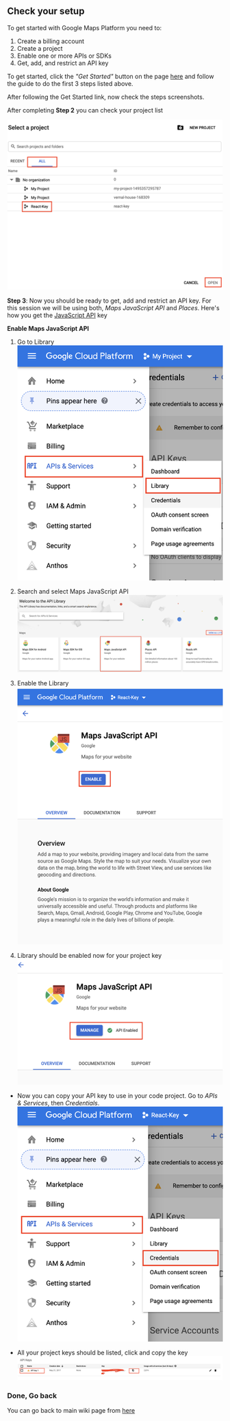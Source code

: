 ## Check your setup 

To get started with Google Maps Platform you need to:

1. Create a billing account
2. Create a project
3. Enable one or more APIs or SDKs
4. Get, add, and restrict an API key

To get started, click the *"Get Started"* button on the page [here](https://developers.google.com/maps/gmp-get-started#quickstart) and follow the guide to do the first 3 steps listed above.

After following the Get Started link, now check the steps screenshots.

After completing **Step 2** you can check your project list

![ProjectList](./images/Projects.png)

**Step 3**: Now you should be ready to get, add and restrict an API key. For this session we will be using both, *Maps JavaScript API* and *Places*. Here's how you get the [JavaScript API](https://developers.google.com/maps/documentation/javascript/get-api-key) key

**Enable Maps JavaScript API**

1. Go to Library
![API Key](./images/LibraryServices.png)

2. Search and select Maps JavaScript API
![API Key](./images/MapsJavaScriptAPI.png)
3. Enable the Library
![API Key](./images/JavaScriptAPI.png)
4. Library should be enabled now for your project key
![API Key](./images/JavaScriptAPI2.png)

* Now you can copy your API key to use in your code project.
Go to *APIs & Services*, then *Credentials*.
![Access Credentials](./images/API-Credentials.png)

* All your project keys should be listed, click and copy the key
![API Key](./images/APIKey.png)

### Done, Go back

You can go back to main wiki page from [here](./googleMapsAPIs-javaScript/../GoogleMapsAndFullCalendar-js.md)